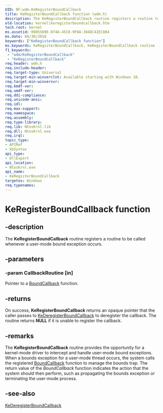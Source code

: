 ```yaml
---
UID: NF:wdm.KeRegisterBoundCallback
title: KeRegisterBoundCallback function (wdm.h)
description: The KeRegisterBoundCallback routine registers a routine to be called whenever a user-mode bound exception occurs.
old-location: kernel\keregisterboundcallback.htm
tech.root: kernel
ms.assetid: 0985589E-074A-45C8-9F8A-384DC42EC884
ms.date: 04/30/2018
keywords: ["KeRegisterBoundCallback function"]
ms.keywords: KeRegisterBoundCallback, KeRegisterBoundCallback routine [Kernel-Mode Driver Architecture], kernel.keregisterboundcallback, wdm/KeRegisterBoundCallback
f1_keywords:
 - "wdm/KeRegisterBoundCallback"
 - "KeRegisterBoundCallback"
req.header: wdm.h
req.include-header: 
req.target-type: Universal
req.target-min-winverclnt: Available starting with Windows 10.
req.target-min-winversvr: 
req.kmdf-ver: 
req.umdf-ver: 
req.ddi-compliance: 
req.unicode-ansi: 
req.idl: 
req.max-support: 
req.namespace: 
req.assembly: 
req.type-library: 
req.lib: NtosKrnl.lib
req.dll: NtosKrnl.exe
req.irql: 
topic_type:
- APIRef
- kbSyntax
api_type:
- DllExport
api_location:
- NtosKrnl.exe
api_name:
- KeRegisterBoundCallback
targetos: Windows
req.typenames: 
---
```


# KeRegisterBoundCallback function


## -description


The <b>KeRegisterBoundCallback</b> routine registers a routine to be called whenever a user-mode bound exception occurs.


## -parameters




### -param CallbackRoutine [in]

Pointer to a <a href="https://docs.microsoft.com/windows-hardware/drivers/ddi/wdm/nc-wdm-bound_callback">BoundCallback</a> function.


## -returns



On success, <b>KeRegisterBoundCallback</b> returns an opaque pointer that the caller passes to <a href="https://docs.microsoft.com/windows-hardware/drivers/ddi/wdm/nf-wdm-kederegisterboundcallback">KeDeregisterBoundCallback</a> to deregister the callback. The routine returns <b>NULL</b> if it is unable to register the callback.




## -remarks



The <b>KeRegisterBoundCallback</b> routine provides the opportunity for a kernel-mode driver to intercept and handle user-mode bound exceptions. When a bounds exception for a user-mode thread occurs, the system calls the registered  <a href="https://docs.microsoft.com/windows-hardware/drivers/ddi/wdm/nc-wdm-bound_callback">BoundCallback</a> function to manage the bounds trap. The return value of the <i>BoundCallback</i> function indicates the action that the system should then perform, such as propagating the bounds exception or terminating the user-mode process. 




## -see-also




<a href="https://docs.microsoft.com/windows-hardware/drivers/ddi/wdm/nf-wdm-kederegisterboundcallback">KeDeregisterBoundCallback</a>
 

 

